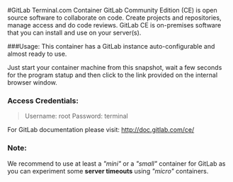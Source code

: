 #GitLab Terminal.com Container
GitLab Community Edition (CE) is open source software to collaborate on code.
Create projects and repositories, manage access and do code reviews.
GitLab CE is on-premises software that you can install and use on your server(s).

###Usage:
This container has a GitLab instance auto-configurable and almost ready to use.

Just start your container machine from this snapshot, wait a few seconds for the program statup and then click to the link provided on the internal browser window.


### Access Credentials:
>Username: root
>Password: terminal

For GitLab documentation please visit: http://doc.gitlab.com/ce/

### Note:
We recommend to use at least a *"mini"* or a *"small"* container for GitLab as you can experiment some **server timeouts** using *"micro"* containers.